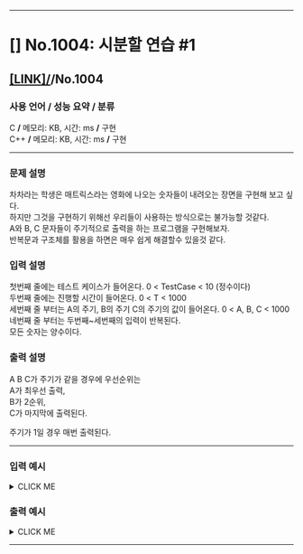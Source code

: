 <hr>

# [] No.1004: 시분할 연습 #1 

## [[LINK]/](http://ascode.org/problem.php?id=1004)/No.1004 

### 사용 언어 / 성능 요약 / 분류 

C **/** 메모리:  KB, 시간:  ms **/** 구현 <br>
C++ **/** 메모리:  KB, 시간:  ms **/** 구현 <br>

<hr>

### 문제 설명 

차차라는 학생은 매트릭스라는 영화에 나오는 숫자들이 내려오는 장면을 구현해 보고 싶다. <br>
하지만 그것을 구현하기 위해선 우리들이 사용하는 방식으로는 불가능할 것같다. <br>
A와 B, C 문자들이 주기적으로 출력을 하는 프로그램을 구현해보자. <br>
반복문과 구조체를 활용을 하면은 매우 쉽게 해결할수 있을것 같다. <br>

### 입력 설명 

첫번째 줄에는 테스트 케이스가 들어온다. 0 < TestCase < 10 (정수이다) <br>
두번째 줄에는 진행할 시간이 들어온다.  0 < T < 1000 <br>
세번째 줄 부터는 A의 주기, B의 주기 C의 주기의 값이 들어온다.  0 < A, B, C < 1000 <br>
네번째 줄 부터는 두번째~세번째의 입력이 반복된다. <br>
모든 숫자는 양수이다. <br>

### 출력 설명 

A B C가 주기가 같을 경우에 우선순위는 <br>
A가 최우선 출력, <br>
B가 2순위, <br>
C가 마지막에 출력된다. <br>

주기가 1일 경우 매번 출력된다. <br>

<hr>

### 입력 예시

<details><summary>CLICK ME</summary>
<pre>
<strong>2
10
1 3 2
15
4 1 2</strong>
</pre>
</details>

### 출력 예시

<details><summary>CLICK ME</summary>
<pre>
<strong>AACABACAABCAACABAC
BBCBABCBBCBABCBBCBABCBBCB</strong>
</pre>
</details>

<hr>
